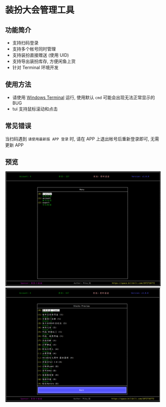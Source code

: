# 装扮大会管理工具

## 功能简介
- 支持扫码登录
- 支持多个帐号同时管理
- 支持装扮直接赠送 (使用 UID)
- 支持导出装扮库存, 方便闲鱼上货
- 针对 Terminal 环境开发

## 使用方法
- 请使用 [Windows Terminal](https://apps.microsoft.com/detail/9n0dx20hk701?rtc=1&hl=zh-cn&gl=CN) 运行, 使用默认 `cmd` 可能会出现无法正常显示的 BUG
- tui 支持鼠标滚动和点击

## 常见错误
当扫码遇到 ```请使用最新版 APP 登录``` 时, 请在 APP 上退出帐号后重新登录即可, 无需更新 APP

## 预览
![home](image/home.png)
![stock](image/stock.png)